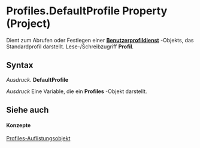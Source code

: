 
# Profiles.DefaultProfile Property (Project)

Dient zum Abrufen oder Festlegen einer  **[Benutzerprofildienst](92ae9d1a-ea4d-1814-1655-f0798f4b18d0.md)** -Objekts, das Standardprofil darstellt. Lese-/Schreibzugriff **Profil**.


## Syntax

 _Ausdruck_. **DefaultProfile**

 _Ausdruck_ Eine Variable, die ein **Profiles** -Objekt darstellt.


## Siehe auch


#### Konzepte


[Profiles-Auflistungsobjekt](0e25c828-6482-4d68-f482-ae72c919f338.md)
